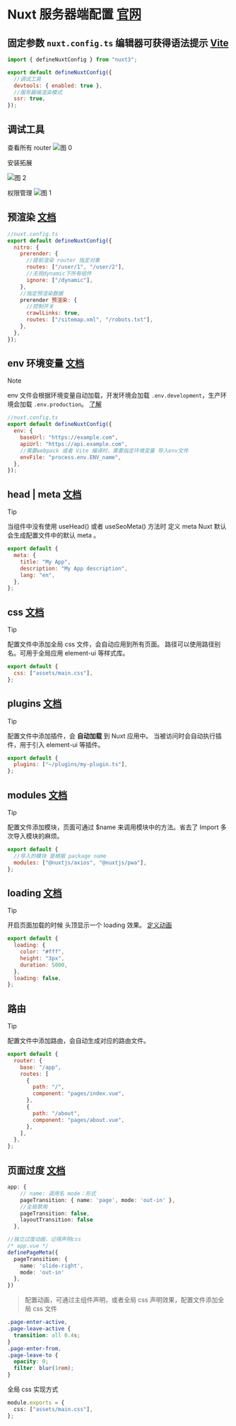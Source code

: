 # Nuxt 服务器端配置 [官网](https://nuxt.com/docs/api/configuration/nuxt-config)

## 固定参数 `nuxt.config.ts` 编辑器可获得语法提示 [Vite](../Vite/config.md)

```javascript
import { defineNuxtConfig } from "nuxt3";

export default defineNuxtConfig({
  //调试工具
  devtools: { enabled: true },
  //服务器端渲染模式
  ssr: true,
});
```

## 调试工具

查看所有 router
![图 0](images/2839313346567713267607b596ccdfd7faa84c05cd612784eac56dc8b250ecb3.png)

安装拓展

![图 2](images/f7c4c00508e389600506778e7b7f7601aec328a078d2d844fa9323a0329ac8fb.png)

权限管理
![图 1](images/e05f437e1e38cc3c339464be618d54cfbfd4ec070387348a7f723a909cdcc544.png)

## 预渲染 [文档](https://nuxt.com/docs/getting-started/prerendering)

```javascript
//nuxt.config.ts
export default defineNuxtConfig({
  nitro: {
    prerender: {
      //提前渲染 router 指定对象
      routes: ["/user/1", "/user/2"],
      //无视dynamic下所有组件
      ignore: ["/dynamic"],
    },
    //指定预渲染数据
    prerender 预渲染: {
      //控制开关
      crawlLinks: true,
      routes: ["/sitemap.xml", "/robots.txt"],
    },
  },
});
```

## env 环境变量 [文档](https://www.nuxtjs.cn/api/configuration-env)

> [!NOTE]
> env 文件会根据环境变量自动加载，开发环境会加载 `.env.development`，生产环境会加载 `.env.production`。 [了解](../Vite/config.md#dotenv-配置)

```javascript
//nuxt.config.ts
export default defineNuxtConfig({
  env: {
    baseUrl: "https://example.com",
    apiUrl: "https://api.example.com",
    //需要webpack 或者 Vite 编译时，需要指定环境变量 导入env文件
    envFile: "process.env.ENV_name",
  },
});
```

## head | meta [文档](https://www.nuxtjs.cn/api/configuration-head)

> [!TIP]
> 当组件中没有使用 useHead() 或者 useSeoMeta() 方法时 定义 meta Nuxt 默认会生成配置文件中的默认 meta 。

```javascript
export default {
  meta: {
    title: "My App",
    description: "My App description",
    lang: "en",
  },
};
```

## css [文档](https://www.nuxtjs.cn/api/configuration-css)

> [!TIP]
> 配置文件中添加全局 css 文件，会自动应用到所有页面。 路径可以使用路径别名。可用于全局应用 element-ui 等样式库。

```javascript
export default {
  css: ["assets/main.css"],
};
```

## plugins [文档](https://www.nuxtjs.cn/api/configuration-plugins)

> [!TIP]
> 配置文件中添加插件，会 **自动加载** 到 Nuxt 应用中。 当被访问时会自动执行插件，用于引入 element-ui 等插件。

```javascript
export default {
  plugins: ["~/plugins/my-plugin.ts"],
};
```

## modules [文档](https://www.nuxtjs.cn/api/configuration-modules)

> [!TIP]
> 配置文件添加模块，页面可通过 $name 来调用模块中的方法。省去了 Import 多次导入模块的麻烦。

```javascript
export default {
  //导入的模块 是根据 package name
  modules: ["@nuxtjs/axios", "@nuxtjs/pwa"],
};
```

## loading [文档](https://www.nuxtjs.cn/api/configuration-loading)

> [!TIP]
> 开启页面加载的时候 头顶显示一个 loading 效果。 [定义动画](#页面过度-文档)

```javascript
export default {
  loading: {
    color: "#fff",
    height: "3px",
    duration: 5000,
  },
  loading: false,
};
```

## 路由

> [!TIP]
> 配置文件中添加路由，会自动生成对应的路由文件。

```javascript
export default {
  router: {
    base: "/app",
    routes: [
      {
        path: "/",
        component: "pages/index.vue",
      },
      {
        path: "/about",
        component: "pages/about.vue",
      },
    ],
  },
};
```

## 页面过度 [文档](https://nuxt.com.cn/docs/getting-started/transitions#disable-transitions)

```typescript
app: {
    // name: 调用名 mode：形式
    pageTransition: { name: 'page', mode: 'out-in' },
    //全局禁用
    pageTransition: false,
    layoutTransition: false
  },

//独立过度动画，记得声明css
/* app.vue */
definePageMeta({
  pageTransition: {
    name: 'slide-right',
    mode: 'out-in'
  },
})
```

> 配置动画，可通过主组件声明，或者全局 css 声明效果，配置文件添加全局 css 文件

```css
.page-enter-active,
.page-leave-active {
  transition: all 0.4s;
}
.page-enter-from,
.page-leave-to {
  opacity: 0;
  filter: blur(1rem);
}
```

全局 css 实现方式

```typescript
module.exports = {
  css: ["assets/main.css"],
};
```
